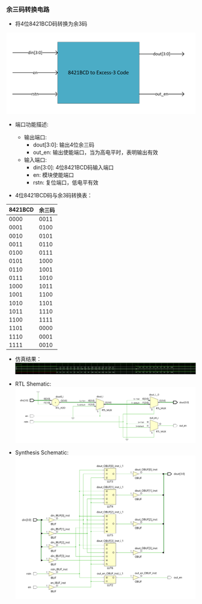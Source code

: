 ### 余三码转换电路

* 将4位8421BCD码转换为余3码

![](https://github.com/Spider-Viper/Digital-Lab/blob/main/combinational_circuit/8421BCD_to_Excess-3Code/pictures/8421BCD-to-Excess3Code.png)

* 端口功能描述:
    * 输出端口:
        * dout[3:0]: 输出4位余三码 
        * out_en: 输出使能端口，当为高电平时，表明输出有效
    * 输入端口:
        * din[3:0]: 4位8421BCD码输入端口
        * en: 模块使能端口
        * rstn: 复位端口，低电平有效

* 4位8421BCD码与余3码转换表：

| 8421BCD | 余三码  |
| ------  | ------ |
| 0000    | 0011   |
| 0001    | 0100   |
| 0010    | 0101   |
| 0011    | 0110   |
| 0100    | 0111   |
| 0101    | 1000   |
| 0110    | 1001   |
| 0111    | 1010   |
| 1000    | 1011   |
| 1001    | 1100   |
| 1010    | 1101   |
| 1011    | 1110   |
| 1100    | 1111   |
| 1101    | 0000   |
| 1110    | 0001   |
| 1111    | 0010   |

* 仿真结果：
![](https://github.com/Spider-Viper/Digital-Lab/blob/main/combinational_circuit/8421BCD_to_Excess-3Code/pictures/8421BCDtoExcess3Code.png)

* RTL Shematic:
![](https://github.com/Spider-Viper/Digital-Lab/blob/main/combinational_circuit/8421BCD_to_Excess-3Code/pictures/8421BCDtoExcess3Code_RTL_Schematic.png)

* Synthesis Schematic:
![](https://github.com/Spider-Viper/Digital-Lab/blob/main/combinational_circuit/8421BCD_to_Excess-3Code/pictures/8421BCDtoExcess3Code_Synthesis_Schematic.png)
